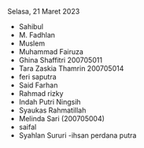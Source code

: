 Selasa, 21 Maret 2023

- Sahibul
- M. Fadhlan
- Muslem
- Muhammad Fairuza
- Ghina Shaffitri 200705011
- Tara Zaskia Thamrin 200705014
- feri saputra
- Said Farhan
- Rahmad rizky
- Indah Putri Ningsih
- Syaukas Rahmatillah
- Melinda Sari (200705004)
- saifal
- Syahlan Sururi
-ihsan perdana putra

